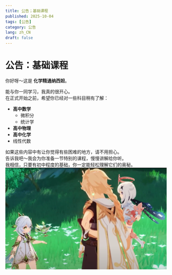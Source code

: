 ```yaml
---
title: 公告；基础课程
published: 2025-10-04
tags: [公告]
category: 公告
lang: zh_CN
draft: false
---
```


# 公告：基础课程

你好呀～这是 **化学精通纳西妲**。  

能与你一同学习，我真的很开心。  
在正式开始之前，希望你已经对一些科目稍有了解：  

* **高中数学**  
  * 微积分  
  * 统计学  
* **高中物理**  
* **高中化学**  
* 线性代数  

如果这些内容中有让你觉得有些困难的地方，请不用担心。  
告诉我吧～我会为你准备一节特别的课程，慢慢讲解给你听。  
我相信，只要有初中程度的基础，你一定能轻松理解它们的奥秘。  
![nahida](jing-shan-she-shou-ming-lun.png)  
